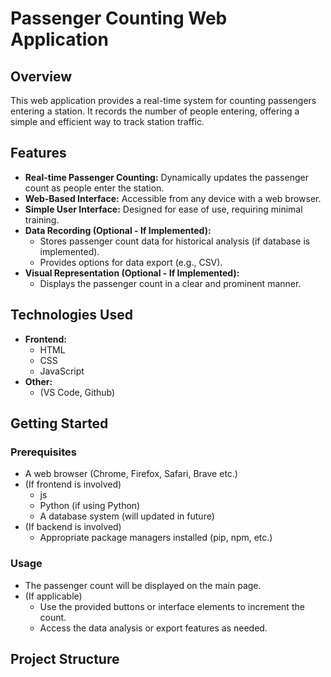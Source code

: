 
# Passenger Counting Web Application

## Overview

This web application provides a real-time system for counting passengers entering a station. It records the number of people entering, offering a simple and efficient way to track station traffic.

## Features

* **Real-time Passenger Counting:** Dynamically updates the passenger count as people enter the station.
* **Web-Based Interface:** Accessible from any device with a web browser.
* **Simple User Interface:** Designed for ease of use, requiring minimal training.
* **Data Recording (Optional - If Implemented):**
    * Stores passenger count data for historical analysis (if database is implemented).
    * Provides options for data export (e.g., CSV).
* **Visual Representation (Optional - If Implemented):**
    * Displays the passenger count in a clear and prominent manner.

## Technologies Used

* **Frontend:**
    * HTML
    * CSS
    * JavaScript
* **Other:**
    * (VS Code, Github)

## Getting Started

### Prerequisites

* A web browser (Chrome, Firefox, Safari, Brave etc.)
* (If frontend is involved)
    * js
    * Python (if using Python)
    * A database system (will updated in future)
* (If backend is involved)
    * Appropriate package managers installed (pip, npm, etc.)



### Usage

* The passenger count will be displayed on the main page.
* (If applicable)
    * Use the provided buttons or interface elements to increment the count.
    * Access the data analysis or export features as needed.

## Project Structure


